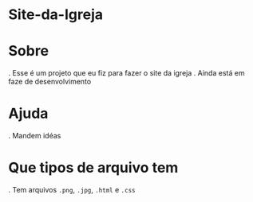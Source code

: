 # Site-da-Igreja

# Sobre
. Esse é um projeto que eu fiz para fazer o site da igreja
. Ainda está em faze de desenvolvimento

# Ajuda
. Mandem idéas

# Que tipos de arquivo tem

. Tem arquivos `.png`, `.jpg`, `.html` e `.css`
